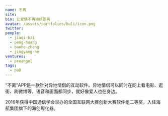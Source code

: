 ```yaml
---
name: 不离
site: 
bio: 让爱情不再输给距离
avatar: /assets/portfolios/buli/icon.png
twitter: 
people:
  - jiaqi-bai
  - peng-huang
  - baohe-zheng
  - jingyang-he
ventures:
  - preangel
tags:
  - pa8
---
```


“不离”APP是一款针对异地情侣的互动软件。异地情侣可以同时在网上看电影、逛街、刷微博等，语音和画面都同步，就好像爱人也在身边。

2016年获得中国通信学会举办的全国互联网大赛创新大赛软件组二等奖，入住海航集团旗下的海创孵化器。
